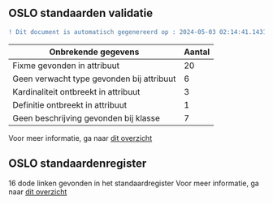 ## OSLO standaarden validatie
```diff
! Dit document is automatisch gegenereerd op : 2024-05-03 02:14:41.143174
```

| Onbrekende gegevens               | Aantal  |
| ----------------------------              | --------------------------  |
| Fixme gevonden in attribuut               | 20  |
| Geen verwacht type gevonden bij attribuut | 6  |
| Kardinaliteit ontbreekt in attribuut      | 3  |
| Definitie ontbreekt in attribuut          | 1  |
| Geen beschrijving gevonden bij klasse     | 7  |

Voor meer informatie, ga naar [dit overzicht](output/controle_applicatieprofiel.md)

## OSLO standaardenregister

16 dode linken gevonden in het standaardregister
Voor meer informatie, ga naar [dit overzicht](output/dead_links.md)